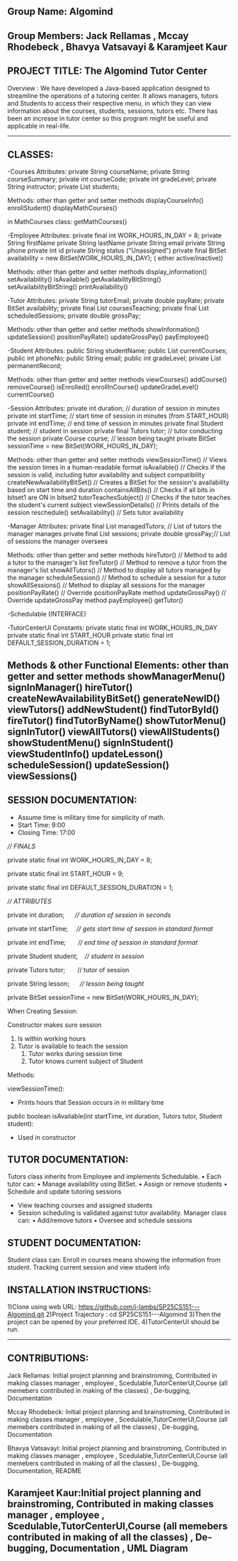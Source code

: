 ## Group Name: Algomind

## Group Members: Jack Rellamas , Mccay Rhodebeck , Bhavya Vatsavayi & Karamjeet Kaur

## PROJECT TITLE: The Algomind Tutor Center

Overview : We have developed a Java-based application designed to streamline the operations of a tutoring center. It allows managers, tutors and Students to access their respective menu, in which they can view information about the courses, students, sessions, tutors etc. There has been an increase in tutor center so this program might be useful and applicable in real-life.

---
## CLASSES:
-Courses
    Attributes:
      private String courseName;
      private String courseSummary;
      private int courseCode;
      private int gradeLevel;
      private String instructor;
      private List<Student> students;

  Methods: 
      other than getter and setter methods
      displayCourseInfo()
      enrollStudent()
      displayMathCourses()

  in MathCourses class:
  getMathCourses()

-Employee
  Attributes: 
      private final int WORK_HOURS_IN_DAY = 8;
      private String firstName 
      private String lastName
      private String email 
      private String phone
      private int id 
      private String status ("Unassigned")
      private final BitSet availability = new BitSet(WORK_HOURS_IN_DAY); ( either active/inactive))

  Methods: 
      other than getter and setter methods
      display_information()
      setAvailability()
      isAvailable()
      getAvailabilityBitString() 
      setAvailabilityBitString()
      printAvailability()

-Tutor
  Attributes: 
      private String tutorEmail;
      private double payRate;
      private BitSet availability;
      private final List<Course> coursesTeaching;
      private final List<Session> scheduledSessions;
      private double grossPay;

  Methods: 
      other than getter and setter methods
      showInformation()
      updateSession()
      positionPayRate()
      updateGrossPay()
      payEmployee()
  
-Student
  Attributes: 
      public String studentName;
      public List<Course> currentCourses;
      public int phoneNo;
      public String email;
      public int gradeLevel;
      private List<String> permanentRecord;

  Methods:
      other than getter and setter methods
      viewCourses()
      addCourse() 
      removeCourse()
      isEnrolled()
      enrollInCourse()
      updateGradeLevel()
      currentCourse()
  
-Session
  Attributes: 
      private int duration;       // duration of session in minutes
      private int startTime;      // start time of session in minutes (from START_HOUR)
      private int endTime;        // end time of session in minutes
      private final Student student;    // student in session
      private final Tutors tutor;        // tutor conducting the session
      private Course course;      // lesson being taught
      private BitSet sessionTime = new BitSet(WORK_HOURS_IN_DAY); 

  Methods: 
      other than getter and setter methods
      viewSessionTime() // Views the session times in a human-readable format
      isAvailable() // Checks if the session is valid, including tutor availability and subject compatibility
      createNewAvailabilityBitSet() // Creates a BitSet for the session's availability based on start time and duration
      containsAllBits() // Checks if all bits in bitset1 are ON in bitset2
      tutorTeachesSubject() // Checks if the tutor teaches the student's current subject
      viewSessionDetails() // Prints details of the session
      reschedule()
      setAvailability() // Sets tutor availability

-Manager
  Attributes:
      private final List<Tutors> managedTutors;  // List of tutors the manager manages
      private final List<Session> sessions;
      private double grossPay;// List of sessions the manager oversees

  Methods:
      other than getter and setter methods
      hireTutor() // Method to add a tutor to the manager's list
      fireTutor() // Method to remove a tutor from the manager's list
      showAllTutors() // Method to display all tutors managed by the manager
      scheduleSession() // Method to schedule a session for a tutor
      showAllSessions() // Method to display all sessions for the manager
      positionPayRate() // Override positionPayRate method
      updateGrossPay() // Override updateGrossPay method
      payEmployee() 
      getTutor()
 

-Schedulable (INTERFACE)

-TutorCenterUI
  Constants:
    private static final int WORK_HOURS_IN_DAY 
    private static final int START_HOUR 
    private static final int DEFAULT_SESSION_DURATION = 1;

Methods & other Functional Elements:
      other than getter and setter methods
      showManagerMenu()
      signInManager()
      hireTutor()
      createNewAvailabilityBitSet()
      generateNewID()
      viewTutors()
      addNewStudent()
      findTutorById()
      fireTutor()
      findTutorByName()
      showTutorMenu()
      signInTutor()
      viewAllTutors()
      viewAllStudents()
      showStudentMenu()
      signInStudent()
      viewStudentInfo()
      updateLesson()
      scheduleSession()
      updateSession()
      viewSessions()
---
## SESSION DOCUMENTATION:

- Assume time is military time for simplicity of math.
- Start Time: 9:00
- Closing Time: 17:00

*// FINALS*

private static final int WORK_HOURS_IN_DAY = 8;

private static final int START_HOUR = 9;

private static final int DEFAULT_SESSION_DURATION = 1;

*// ATTRIBUTES*

private int duration;      *// duration of session in seconds*

private int startTime;     *// gets start time of session in standard format*

private int endTime;       *// end time of session in standard format*

private Student student;    *// student in session*

private Tutors tutor;       // tutor of session

private String lesson;      *// lesson being taught*

private BitSet sessionTime = new BitSet(WORK_HOURS_IN_DAY);

When Creating Session:

Constructor makes sure session

1. Is within working hours
2. Tutor is available to teach the session
    1. Tutor works during session time
    2. Tutor knows current subject of Student

Methods:

viewSessionTime():

- Prints hours that Session occurs in in military time

public boolean isAvailable(int startTime, int duration, Tutors tutor, Student student):

- Used in constructor

## TUTOR DOCUMENTATION:

Tutors class inherits from Employee and implements Schedulable.
• Each tutor can:
• Manage availability using BitSet.
• Assign or remove students
• Schedule and update tutoring sessions

- View teaching courses and assigned students
- Session scheduling is validated against tutor availability.
Manager class can:
• Add/remove tutors
• Oversee and schedule sessions

## STUDENT DOCUMENTATION:

Student class can:
Enroll in courses means showing the information from student.
Tracking current session and view student info

## INSTALLATION INSTRUCTIONS:
1)Clone using web URL: https://github.com/j-lambs/SP25CS151---Algomind.git
2)Project Trajectory : cd SP25CS151---Algomind
3)Then the project can be opened by your preferred IDE.
4)TutorCenterUI should be run.

---
## CONTRIBUTIONS:
Jack Rellamas: Initial project planning and brainstroming, Contributed in making classes manager , employee , Scedulable,TutorCenterUI,Course (all memebers contributed in making of the classes) , De-bugging, Documentation

Mccay Rhodebeck: Initial project planning and brainstroming, Contributed in making classes manager , employee , Scedulable,TutorCenterUI,Course (all memebers contributed in making of all the classes) , De-bugging, Documentation

 Bhavya Vatsavayi: Initial project planning and brainstroming, Contributed in making classes manager , employee , Scedulable,TutorCenterUI,Course (all memebers contributed in making of all the classes) , De-bugging, Documentation, README

Karamjeet Kaur:Initial project planning and brainstroming, Contributed in making classes manager , employee , Scedulable,TutorCenterUI,Course (all memebers contributed in making of all the classes) , De-bugging, Documentation , UML Diagram
---
